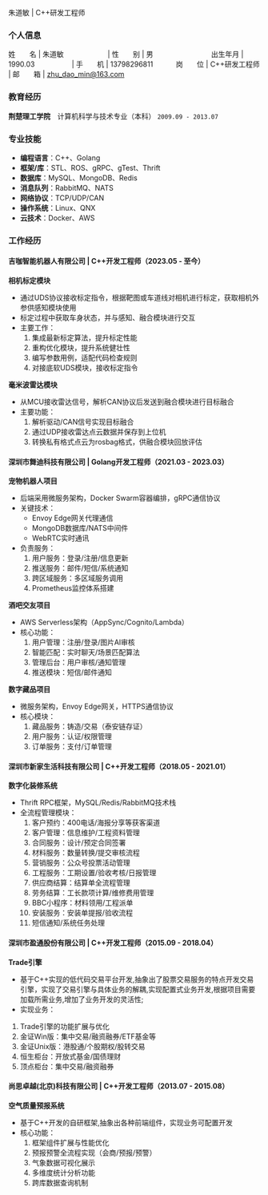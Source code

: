 朱道敏 | C++研发工程师

### 个人信息 
姓　　名 | 朱道敏　　　　　　 | 性　　别 | 男　　　　　　　　
出生年月 | 1990.03　　　　　 | 手　　机 | 13798296811　　　 
岗　　位 | C++研发工程师　　 | 邮　　箱 | zhu_dao_min@163.com 

### 教育经历

**荆楚理工学院**　计算机科学与技术专业（本科）  `2009.09 - 2013.07`
### 专业技能
- **编程语言**：C++、Golang  
- **框架/库**：STL、ROS、gRPC、gTest、Thrift  
- **数据库**：MySQL、MongoDB、Redis  
- **消息队列**：RabbitMQ、NATS  
- **网络协议**：TCP/UDP/CAN  
- **操作系统**：Linux、QNX  
- **云技术**：Docker、AWS  

### 工作经历
#### 吉咖智能机器人有限公司 | C++开发工程师（2023.05 - 至今）
**相机标定模块**  
- 通过UDS协议接收标定指令，根据靶图或车道线对相机进行标定，获取相机外参供感知模块使用  
- 标定过程中获取车身状态，并与感知、融合模块进行交互  
- 主要工作：  
  1. 集成最新标定算法，提升标定性能  
  2. 重构优化模块，提升系统健壮性  
  3. 编写参数用例，适配代码检查规则  
  4. 对接底软UDS模块，接收标定指令  

**毫米波雷达模块**  
- 从MCU接收雷达信号，解析CAN协议后发送到融合模块进行目标融合  
- 主要功能：  
  1. 解析驱动/CAN信号实现目标融合  
  2. 通过UDP接收雷达点云数据并保存到上位机  
  3. 转换私有格式点云为rosbag格式，供融合模块回放评估  


#### 深圳市舞迪科技有限公司 | Golang开发工程师（2021.03 - 2023.03）
**宠物机器人项目**  
- 后端采用微服务架构，Docker Swarm容器编排，gRPC通信协议  
- 关键技术：  
  - Envoy Edge网关代理通信  
  - MongoDB数据库/NATS中间件  
  - WebRTC实时通讯  
- 负责服务：  
  1. 用户服务：登录/注册/信息更新  
  2. 推送服务：邮件/短信/系统通知  
  3. 跨区域服务：多区域服务调用  
  4. Prometheus监控体系搭建  

**酒吧交友项目**  
- AWS Serverless架构（AppSync/Cognito/Lambda）  
- 核心功能：  
  1. 用户管理：注册/登录/图片AI审核  
  2. 智能匹配：实时聊天/场景匹配算法  
  3. 管理后台：用户审核/通知管理  
  4. 推送模块：短信/邮件通知  

**数字藏品项目**  
- 微服务架构，Envoy Edge网关，HTTPS通信协议  
- 核心模块：  
  1. 藏品服务：铸造/交易（泰安链存证）  
  2. 用户服务：认证/权限管理  
  3. 订单服务：支付/订单管理  


#### 深圳市新家生活科技有限公司 | C++开发工程师（2018.05 - 2021.01）
**数字化装修系统**  
- Thrift RPC框架，MySQL/Redis/RabbitMQ技术栈  
- 全流程管理模块：  
  1. 客户预约：400电话/海报分享等获客渠道  
  2. 客户管理：信息维护/工程资料管理  
  3. 合同服务：设计/预定合同签署  
  4. 材料服务：数量转换/提交审核流程  
  5. 营销服务：公众号投票活动管理  
  6. 工程服务：工期设置/验收考核/日报管理  
  7. 供应商结算：结算单全流程管理  
  8. 劳务结算：工长款项计算/维修费用管理  
  9. BBC小程序：材料领用/工程派单  
  10. 安装服务：安装单提报/验收流程  
  11. 短信通知/系统任务处理  


#### 深圳市盈通股份有限公司 | C++开发工程师（2015.09 - 2018.04）
**Trade引擎**  
- 基于C++实现的低代码交易平台开发,抽象出了股票交易服务的特点开发交易引擎，实现了交易引擎与具体业务的解耦,实现配置式业务开发,根据项目需要加载所需业务,增加了业务开发的灵活性;
- 实现业务： 
1. Trade引擎的功能扩展与优化
  2. 金证Win版：集中交易/融资融券/ETF基金等  
  3. 金证Unix版：港股通/个股期权/股转交易  
  4. 恒生柜台：开放式基金/国债理财  
  5. 顶点柜台：集中交易/融资融券  

#### 尚思卓越(北京)科技有限公司 | C++开发工程师（2013.07 - 2015.08）
**空气质量预报系统**  
 - 基于C++开发的自研框架,抽象出各种前端组件，实现业务可配置开发
- 核心功能：  
  1. 框架组件扩展与性能优化  
  2. 预报预警全流程实现（会商/预报/预警）  
  3. 气象数据可视化展示  
  4. 多维度统计分析功能  
  5. 跨库数据查询机制  
